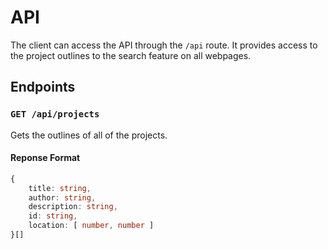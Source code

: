 # API

The client can access the API through the `/api` route. It provides access to the project outlines to the search feature on all webpages.

## Endpoints

### `GET /api/projects`

Gets the outlines of all of the projects.

#### Reponse Format
```ts
{
    title: string,
    author: string,
    description: string,
    id: string,
    location: [ number, number ]
}[]
```